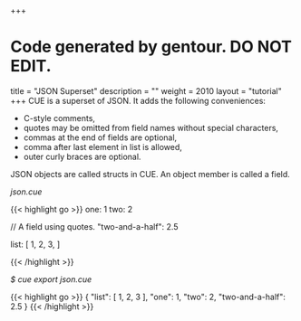 +++
# Code generated by gentour. DO NOT EDIT.
title = "JSON Superset"
description = ""
weight = 2010
layout = "tutorial"
+++
CUE is a superset of JSON.
It adds the following conveniences:

- C-style comments,
- quotes may be omitted from field names without special characters,
- commas at the end of fields are optional,
- comma after last element in list is allowed,
- outer curly braces are optional.

<!--
{{< alert color="info">}}
CUE borrows a trick from Go to make commas optional:
the formal grammar still requires commas,
but the scanner inserts commas according to a small set
of simple rules.
{{< /alert >}}
-->

JSON objects are called structs in CUE.
An object member is called a field.


<a id="td-block-padding" class="td-offset-anchor"></a>
<section class="row td-box td-box--white td-box--gradient td-box--height-auto">
<div class="col-lg-6 mr-0">
<i>json.cue</i>
<p>
{{< highlight go >}}
one: 1
two: 2

// A field using quotes.
"two-and-a-half": 2.5

list: [
	1,
	2,
	3,
]

{{< /highlight >}}
<br>
</div>

<div class="col-lg-6 ml-0"><i>$ cue export json.cue</i>
<p>
{{< highlight go >}}
{
    "list": [
        1,
        2,
        3
    ],
    "one": 1,
    "two": 2,
    "two-and-a-half": 2.5
}
{{< /highlight >}}
</div>
</section>
